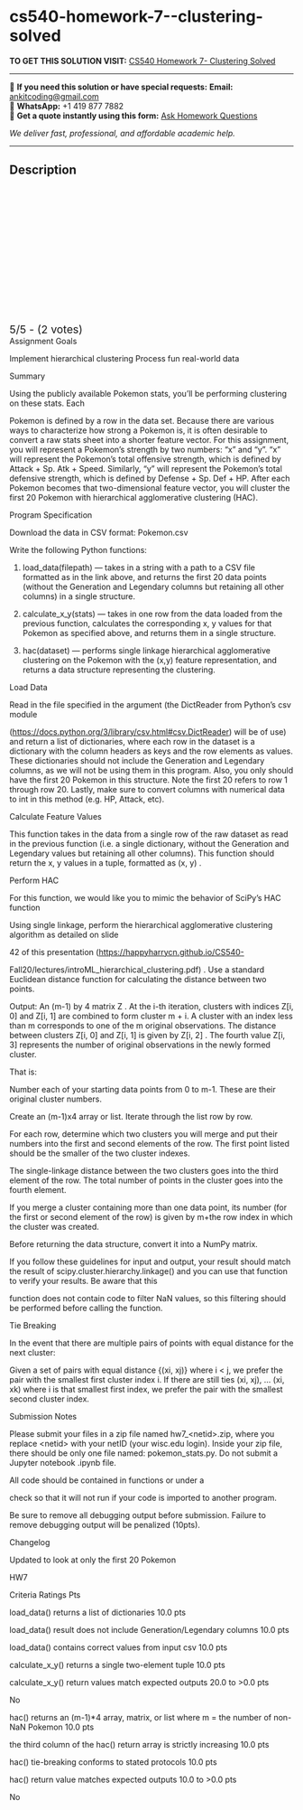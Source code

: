 # cs540-homework-7--clustering-solved
**TO GET THIS SOLUTION VISIT:** [CS540 Homework 7- Clustering Solved](https://www.ankitcodinghub.com/product/cs540-hw7-clustering-solved/)


---

📩 **If you need this solution or have special requests:** **Email:** ankitcoding@gmail.com  
📱 **WhatsApp:** +1 419 877 7882  
📄 **Get a quote instantly using this form:** [Ask Homework Questions](https://www.ankitcodinghub.com/services/ask-homework-questions/)

*We deliver fast, professional, and affordable academic help.*

---

<h2>Description</h2>



<div class="kk-star-ratings kksr-auto kksr-align-center kksr-valign-top" data-payload="{&quot;align&quot;:&quot;center&quot;,&quot;id&quot;:&quot;117940&quot;,&quot;slug&quot;:&quot;default&quot;,&quot;valign&quot;:&quot;top&quot;,&quot;ignore&quot;:&quot;&quot;,&quot;reference&quot;:&quot;auto&quot;,&quot;class&quot;:&quot;&quot;,&quot;count&quot;:&quot;2&quot;,&quot;legendonly&quot;:&quot;&quot;,&quot;readonly&quot;:&quot;&quot;,&quot;score&quot;:&quot;5&quot;,&quot;starsonly&quot;:&quot;&quot;,&quot;best&quot;:&quot;5&quot;,&quot;gap&quot;:&quot;4&quot;,&quot;greet&quot;:&quot;Rate this product&quot;,&quot;legend&quot;:&quot;5\/5 - (2 votes)&quot;,&quot;size&quot;:&quot;24&quot;,&quot;title&quot;:&quot;CS540  Homework 7- Clustering Solved&quot;,&quot;width&quot;:&quot;138&quot;,&quot;_legend&quot;:&quot;{score}\/{best} - ({count} {votes})&quot;,&quot;font_factor&quot;:&quot;1.25&quot;}">

<div class="kksr-stars">

<div class="kksr-stars-inactive">
            <div class="kksr-star" data-star="1" style="padding-right: 4px">


<div class="kksr-icon" style="width: 24px; height: 24px;"></div>
        </div>
            <div class="kksr-star" data-star="2" style="padding-right: 4px">


<div class="kksr-icon" style="width: 24px; height: 24px;"></div>
        </div>
            <div class="kksr-star" data-star="3" style="padding-right: 4px">


<div class="kksr-icon" style="width: 24px; height: 24px;"></div>
        </div>
            <div class="kksr-star" data-star="4" style="padding-right: 4px">


<div class="kksr-icon" style="width: 24px; height: 24px;"></div>
        </div>
            <div class="kksr-star" data-star="5" style="padding-right: 4px">


<div class="kksr-icon" style="width: 24px; height: 24px;"></div>
        </div>
    </div>

<div class="kksr-stars-active" style="width: 138px;">
            <div class="kksr-star" style="padding-right: 4px">


<div class="kksr-icon" style="width: 24px; height: 24px;"></div>
        </div>
            <div class="kksr-star" style="padding-right: 4px">


<div class="kksr-icon" style="width: 24px; height: 24px;"></div>
        </div>
            <div class="kksr-star" style="padding-right: 4px">


<div class="kksr-icon" style="width: 24px; height: 24px;"></div>
        </div>
            <div class="kksr-star" style="padding-right: 4px">


<div class="kksr-icon" style="width: 24px; height: 24px;"></div>
        </div>
            <div class="kksr-star" style="padding-right: 4px">


<div class="kksr-icon" style="width: 24px; height: 24px;"></div>
        </div>
    </div>
</div>


<div class="kksr-legend" style="font-size: 19.2px;">
            5/5 - (2 votes)    </div>
    </div>
Assignment Goals

Implement hierarchical clustering Process fun real-world data

Summary

Using the publicly available Pokemon stats, you’ll be performing clustering on these stats. Each

Pokemon is defined by a row in the data set. Because there are various ways to characterize how strong a Pokemon is, it is often desirable to convert a raw stats sheet into a shorter feature vector. For this assignment, you will represent a Pokemon’s strength by two numbers: “x” and “y”. “x” will represent the Pokemon’s total offensive strength, which is defined by Attack + Sp. Atk + Speed. Similarly, “y” will represent the Pokemon’s total defensive strength, which is defined by Defense + Sp. Def + HP. After each Pokemon becomes that two-dimensional feature vector, you will cluster the first 20 Pokemon with hierarchical agglomerative clustering (HAC).

Program Specification

Download the data in CSV format: Pokemon.csv

Write the following Python functions:

1. load_data(filepath) — takes in a string with a path to a CSV file formatted as in the link above, and returns the first 20 data points (without the Generation and Legendary columns but retaining all other columns) in a single structure.

2. calculate_x_y(stats) — takes in one row from the data loaded from the previous function, calculates the corresponding x, y values for that Pokemon as specified above, and returns them in a single structure.

3. hac(dataset) — performs single linkage hierarchical agglomerative clustering on the Pokemon with the (x,y) feature representation, and returns a data structure representing the clustering.

Load Data

Read in the file specified in the argument (the DictReader from Python’s csv module

(https://docs.python.org/3/library/csv.html#csv.DictReader) will be of use) and return a list of dictionaries, where each row in the dataset is a dictionary with the column headers as keys and the row elements as values. These dictionaries should not include the Generation and Legendary columns, as we will not be using them in this program. Also, you only should have the first 20 Pokemon in this structure. Note the first 20 refers to row 1 through row 20. Lastly, make sure to convert columns with numerical data to int in this method (e.g. HP, Attack, etc).

Calculate Feature Values

This function takes in the data from a single row of the raw dataset as read in the previous function (i.e. a single dictionary, without the Generation and Legendary values but retaining all other columns). This function should return the x, y values in a tuple, formatted as (x, y) .

Perform HAC

For this function, we would like you to mimic the behavior of SciPy’s HAC function

Using single linkage, perform the hierarchical agglomerative clustering algorithm as detailed on slide

42 of this presentation (https://happyharrycn.github.io/CS540-

Fall20/lectures/introML_hierarchical_clustering.pdf) . Use a standard Euclidean distance function for calculating the distance between two points.

Output: An (m-1) by 4 matrix Z . At the i-th iteration, clusters with indices Z[i, 0] and Z[i, 1] are combined to form cluster m + i. A cluster with an index less than m corresponds to one of the m original observations. The distance between clusters Z[i, 0] and Z[i, 1] is given by Z[i, 2] . The fourth value Z[i, 3] represents the number of original observations in the newly formed cluster.

That is:

Number each of your starting data points from 0 to m-1. These are their original cluster numbers.

Create an (m-1)x4 array or list. Iterate through the list row by row.

For each row, determine which two clusters you will merge and put their numbers into the first and second elements of the row. The first point listed should be the smaller of the two cluster indexes.

The single-linkage distance between the two clusters goes into the third element of the row. The total number of points in the cluster goes into the fourth element.

If you merge a cluster containing more than one data point, its number (for the first or second element of the row) is given by m+the row index in which the cluster was created.

Before returning the data structure, convert it into a NumPy matrix.

If you follow these guidelines for input and output, your result should match the result of scipy.cluster.hierarchy.linkage() and you can use that function to verify your results. Be aware that this

function does not contain code to filter NaN values, so this filtering should be performed before calling the function.

Tie Breaking

In the event that there are multiple pairs of points with equal distance for the next cluster:

Given a set of pairs with equal distance {(xi, xj)} where i &lt; j, we prefer the pair with the smallest first cluster index i. If there are still ties (xi, xj), … (xi, xk) where i is that smallest first index, we prefer the pair with the smallest second cluster index.

Submission Notes

Please submit your files in a zip file named hw7_&lt;netid&gt;.zip, where you replace &lt;netid&gt; with your netID (your wisc.edu login). Inside your zip file, there should be only one file named: pokemon_stats.py. Do not submit a Jupyter notebook .ipynb file.

All code should be contained in functions or under a

check so that it will not run if your code is imported to another program.

Be sure to remove all debugging output before submission. Failure to remove debugging output will be penalized (10pts).

Changelog

Updated to look at only the first 20 Pokemon

HW7

Criteria Ratings Pts

load_data() returns a list of dictionaries 10.0 pts

load_data() result does not include Generation/Legendary columns 10.0 pts

load_data() contains correct values from input csv 10.0 pts

calculate_x_y() returns a single two-element tuple 10.0 pts

calculate_x_y() return values match expected outputs 20.0 to &gt;0.0 pts

No

hac() returns an (m-1)*4 array, matrix, or list where m = the number of non-NaN Pokemon 10.0 pts

the third column of the hac() return array is strictly increasing 10.0 pts

hac() tie-breaking conforms to stated protocols 10.0 pts

hac() return value matches expected outputs 10.0 to &gt;0.0 pts

No
